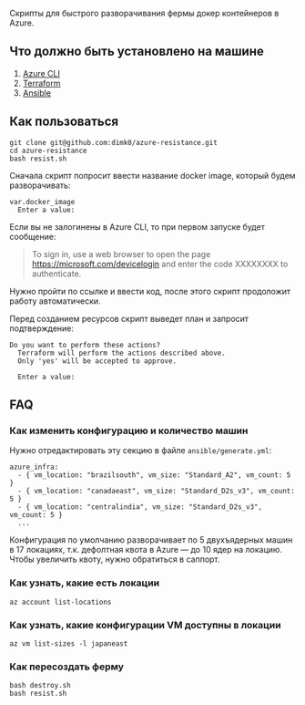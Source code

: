 Скрипты для быстрого разворачивания фермы докер контейнеров в Azure.
## Что должно быть установлено на машине
1. [Azure CLI](https://docs.microsoft.com/en-us/cli/azure/install-azure-cli?view=azure-cli-latest)
1. [Terraform](https://www.terraform.io/intro/getting-started/install.html)
1. [Ansible](http://docs.ansible.com/ansible/latest/installation_guide/intro_installation.html)
## Как пользоваться
```
git clone git@github.com:dimk0/azure-resistance.git
cd azure-resistance
bash resist.sh
```
Сначала скрипт попросит ввести название docker image, который будем разворачивать:
```
var.docker_image
  Enter a value:
```

Если вы не залогинены в Azure CLI, то при первом запуске будет сообщение:
> To sign in, use a web browser to open the page https://microsoft.com/devicelogin and enter the code XXXXXXXX to authenticate.

Нужно пройти по ссылке и ввести код, после этого скрипт продоложит работу автоматически.

Перед созданием ресурсов скрипт выведет план и запросит подтверждение:
```
Do you want to perform these actions?
  Terraform will perform the actions described above.
  Only 'yes' will be accepted to approve.

  Enter a value:
```
## FAQ
### Как изменить конфигурацию и количество машин
Нужно отредактировать эту секцию в файле `ansible/generate.yml`:
```
azure_infra:
  - { vm_location: "brazilsouth", vm_size: "Standard_A2", vm_count: 5 }
  - { vm_location: "canadaeast", vm_size: "Standard_D2s_v3", vm_count: 5 }
  - { vm_location: "centralindia", vm_size: "Standard_D2s_v3", vm_count: 5 }
  ...
```
Конфигурация по умолчанию разворачивает по 5 двухъядерных машин в 17 локациях, т.к. дефолтная квота в Azure — до 10 ядер на локацию. Чтобы увеличить квоту, нужно обратиться в саппорт.
### Как узнать, какие есть локации
```
az account list-locations
```
### Как узнать, какие конфигурации VM доступны в локации
```
az vm list-sizes -l japaneast
```
### Как пересоздать ферму
```
bash destroy.sh
bash resist.sh
```
